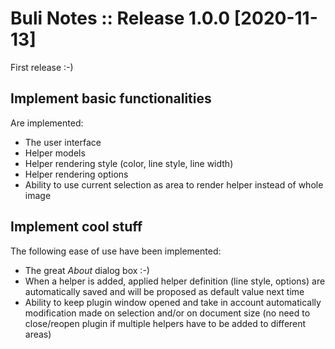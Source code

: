# Buli Notes :: Release 1.0.0 [2020-11-13]

First release :-)


## Implement basic functionalities

Are implemented:
- The user interface
- Helper models
- Helper rendering style (color, line style, line width)
- Helper rendering options
- Ability to use current selection as area to render helper instead of whole image


## Implement cool stuff

The following ease of use have been implemented:
- The great *About* dialog box :-)
- When a helper is added, applied helper definition (line style, options) are automatically saved and will be proposed as default value next time
- Ability to keep plugin window opened and take in account automatically modification made on selection and/or on document size (no need to close/reopen plugin if multiple helpers have to be added to different areas)


